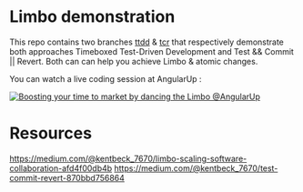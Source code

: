 # Limbo demonstration

This repo contains two branches [ttdd](https://github.com/marmicode/limbo-demo/commits/ttdd) & [tcr](https://github.com/marmicode/limbo-demo/commits/tcr) that respectively demonstrate both approaches Timeboxed Test-Driven Development and Test && Commit || Revert. Both can can help you achieve Limbo & atomic changes.

You can watch a live coding session at AngularUp :

[![Boosting your time to market by dancing the Limbo @AngularUp](https://img.youtube.com/vi/izGz7H-8yIk/0.jpg)](https://youtu.be/izGz7H-8yIk)

# Resources
https://medium.com/@kentbeck_7670/limbo-scaling-software-collaboration-afd4f00db4b
https://medium.com/@kentbeck_7670/test-commit-revert-870bbd756864
